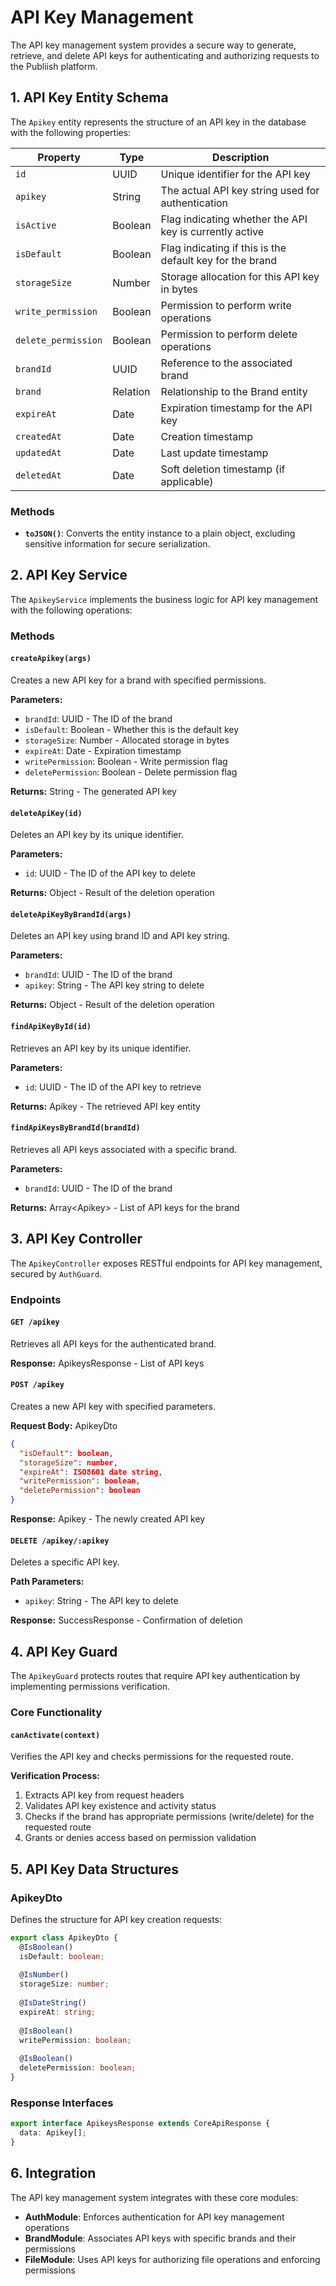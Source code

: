 # API Key Management

The API key management system provides a secure way to generate, retrieve, and delete API keys for authenticating and authorizing requests to the Publiish platform.

## 1. API Key Entity Schema

The `Apikey` entity represents the structure of an API key in the database with the following properties:

| Property | Type | Description |
|----------|------|-------------|
| `id` | UUID | Unique identifier for the API key |
| `apikey` | String | The actual API key string used for authentication |
| `isActive` | Boolean | Flag indicating whether the API key is currently active |
| `isDefault` | Boolean | Flag indicating if this is the default key for the brand |
| `storageSize` | Number | Storage allocation for this API key in bytes |
| `write_permission` | Boolean | Permission to perform write operations |
| `delete_permission` | Boolean | Permission to perform delete operations |
| `brandId` | UUID | Reference to the associated brand |
| `brand` | Relation | Relationship to the Brand entity |
| `expireAt` | Date | Expiration timestamp for the API key |
| `createdAt` | Date | Creation timestamp |
| `updatedAt` | Date | Last update timestamp |
| `deletedAt` | Date | Soft deletion timestamp (if applicable) |

### Methods

- **`toJSON()`**: Converts the entity instance to a plain object, excluding sensitive information for secure serialization.

## 2. API Key Service

The `ApikeyService` implements the business logic for API key management with the following operations:

### Methods

#### `createApikey(args)`
Creates a new API key for a brand with specified permissions.

**Parameters:**
- `brandId`: UUID - The ID of the brand
- `isDefault`: Boolean - Whether this is the default key
- `storageSize`: Number - Allocated storage in bytes
- `expireAt`: Date - Expiration timestamp
- `writePermission`: Boolean - Write permission flag
- `deletePermission`: Boolean - Delete permission flag

**Returns:** String - The generated API key

#### `deleteApiKey(id)`
Deletes an API key by its unique identifier.

**Parameters:**
- `id`: UUID - The ID of the API key to delete

**Returns:** Object - Result of the deletion operation

#### `deleteApiKeyByBrandId(args)`
Deletes an API key using brand ID and API key string.

**Parameters:**
- `brandId`: UUID - The ID of the brand
- `apikey`: String - The API key string to delete

**Returns:** Object - Result of the deletion operation

#### `findApiKeyById(id)`
Retrieves an API key by its unique identifier.

**Parameters:**
- `id`: UUID - The ID of the API key to retrieve

**Returns:** Apikey - The retrieved API key entity

#### `findApiKeysByBrandId(brandId)`
Retrieves all API keys associated with a specific brand.

**Parameters:**
- `brandId`: UUID - The ID of the brand

**Returns:** Array&lt;Apikey&gt; - List of API keys for the brand

## 3. API Key Controller

The `ApikeyController` exposes RESTful endpoints for API key management, secured by `AuthGuard`.

### Endpoints

#### `GET /apikey`
Retrieves all API keys for the authenticated brand.

**Response:** ApikeysResponse - List of API keys

#### `POST /apikey`
Creates a new API key with specified parameters.

**Request Body:** ApikeyDto
```json
{
  "isDefault": boolean,
  "storageSize": number,
  "expireAt": ISO8601 date string,
  "writePermission": boolean,
  "deletePermission": boolean
}
```

**Response:** Apikey - The newly created API key

#### `DELETE /apikey/:apikey`
Deletes a specific API key.

**Path Parameters:**
- `apikey`: String - The API key to delete

**Response:** SuccessResponse - Confirmation of deletion

## 4. API Key Guard

The `ApikeyGuard` protects routes that require API key authentication by implementing permissions verification.

### Core Functionality

#### `canActivate(context)`
Verifies the API key and checks permissions for the requested route.

**Verification Process:**
1. Extracts API key from request headers
2. Validates API key existence and activity status
3. Checks if the brand has appropriate permissions (write/delete) for the requested route
4. Grants or denies access based on permission validation

## 5. API Key Data Structures

### ApikeyDto
Defines the structure for API key creation requests:

```typescript
export class ApikeyDto {
  @IsBoolean()
  isDefault: boolean;
  
  @IsNumber()
  storageSize: number;
  
  @IsDateString()
  expireAt: string;
  
  @IsBoolean()
  writePermission: boolean;
  
  @IsBoolean()
  deletePermission: boolean;
}
```

### Response Interfaces

```typescript
export interface ApikeysResponse extends CoreApiResponse {
  data: Apikey[];
}
```

## 6. Integration

The API key management system integrates with these core modules:

- **AuthModule**: Enforces authentication for API key management operations
- **BrandModule**: Associates API keys with specific brands and their permissions
- **FileModule**: Uses API keys for authorizing file operations and enforcing permissions